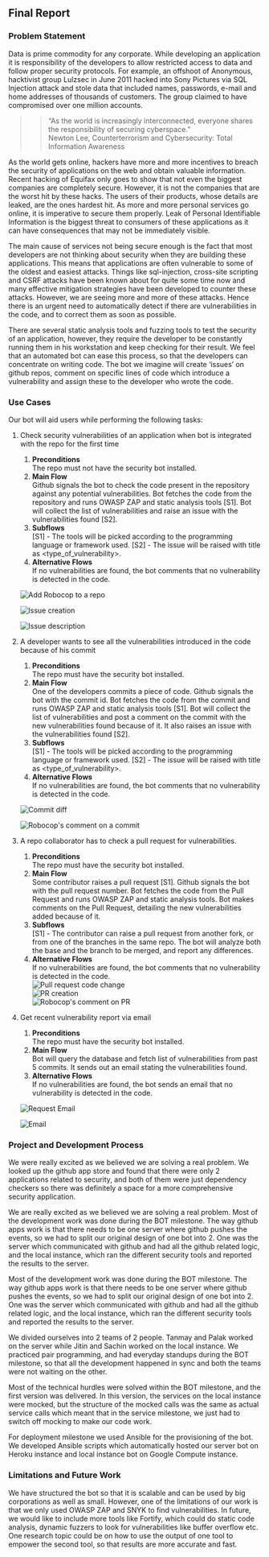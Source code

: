 ## Final Report

### Problem Statement
Data is prime commodity for any corporate. While developing an application it is responsibility of the developers to allow restricted access to data and follow proper security protocols. For example, an offshoot of Anonymous, hacktivist group Lulzsec in June 2011 hacked into Sony Pictures via SQL Injection attack and stole data that included names, passwords, e-mail and home addresses of thousands of customers. The group claimed to have compromised over one million accounts.

> >“As the world is increasingly interconnected, everyone shares the responsibility of securing cyberspace.”  
> > Newton Lee, Counterterrorism and Cybersecurity: Total Information Awareness

As the world gets online, hackers have more and more incentives to breach the security of applications on the web and obtain valuable information. Recent hacking of Equifax only goes to show that not even the biggest companies are completely secure. However, it is not the companies that are the worst hit by these hacks. The users of their products, whose details are leaked, are the ones hardest hit. As more and more personal services go online, it is imperative to secure them properly. Leak of Personal Identifiable Information is the biggest threat to consumers of these applications as it can have consequences that may not be immediately visible.

The main cause of services not being secure enough is the fact that most developers are not thinking about security when they are building these applications. This means that applications are often vulnerable to some of the oldest and easiest attacks. Things like sql-injection, cross-site scripting and CSRF attacks have been known about for quite some time now and many effective mitigation strategies have been developed to counter these attacks. However, we are seeing more and more of these attacks. Hence there is an urgent need to automatically detect if there are vulnerabilities in the code, and to correct them as soon as possible.

There are several static analysis tools and fuzzing tools to test the security of an application, however, they require the developer to be constantly running them in his workstation and keep checking for their result. We feel that an automated bot can ease this process, so that the developers can concentrate on writing code. The bot we imagine will create ‘issues’ on github repos, comment on specific lines of code which introduce a vulnerability and assign these to the developer who wrote the code.

### Use Cases

Our bot will aid users while performing the following tasks:

1. Check security vulnerabilities of an application when bot is integrated with the repo for the first time
    1. __Preconditions__  
    The repo must not have the security bot installed.
    2. __Main Flow__  
     Github signals the bot to check the code present in the repository against any potential vulnerabilities. Bot fetches the code from the repository and runs OWASP ZAP and static analysis tools [S1]. Bot will collect the list of vulnerabilities and raise an issue with the vulnerabilities found [S2].
    3. __Subflows__  
    [S1] - The tools will be picked according to the programming language or framework used.
    [S2] - The issue will be raised with title as <type_of_vulnerability>.
    4. __Alternative Flows__  
    If no vulnerabilities are found, the bot comments that no vulnerability is detected in the code.

    ![Add Robocop to a repo](screenshots/add_robocop.png)

    ![Issue creation](screenshots/issue_creation.png)

    ![Issue description](screenshots/issue_description.png)

2. A developer wants to see all the vulnerabilities introduced in the code because of his commit
    1. __Preconditions__  
     The repo must have the security bot installed.
    2. __Main Flow__  
     One of the developers commits a piece of code. Github signals the bot with the commit id. Bot fetches the code from the commit and runs OWASP ZAP and static analysis tools [S1]. Bot will collect the list of vulnerabilities and post a comment on the commit with the new vulnerabilities found because of it. It also raises an issue with the vulnerabilities found [S2].
    3. __Subflows__  
     [S1] - The tools will be picked according to the programming language or framework used.
     [S2] - The issue will be raised with title as <type_of_vulnerability>.
    4. __Alternative Flows__  
     If no vulnerabilities are found, the bot comments that no vulnerability is detected in the code.

     ![Commit diff](screenshots/commit_diff.png)

     ![Robocop's comment on a commit](screenshots/robocop_comment.png)

3. A repo collaborator has to check a pull request for vulnerabilities.
      1. __Preconditions__  
       The repo must have the security bot installed.
      2. __Main Flow__  
       Some contributor raises a pull request [S1]. Github signals the bot with the pull request number. Bot fetches the code from the Pull Request and runs OWASP ZAP and static analysis tools. Bot makes comments on the Pull Request, detailing the new vulnerabilities added because of it.
      3. __Subflows__  
       [S1] - The contributor can raise a pull request from another fork, or from one of the branches in the same repo. The bot will analyze both the base and the branch to be merged, and report any differences.
      4. __Alternative Flows__  
       If no vulnerabilities are found, the bot comments that no vulnerability is detected in the code.  
       ![Pull request code change](screenshots/PR_code_change.png)  
       ![PR creation](screenshots/pull_request_created.png)  
       ![Robocop's comment on PR](screenshots/robocop_comment_on_PR.png)  

4. Get recent vulnerability report via email
    1. __Preconditions__  
      The repo must have the security bot installed.
    2. __Main Flow__  
      Bot will query the database and fetch list of vulnerabilities from past 5 commits. It sends out an email stating the vulnerabilities found.
    3. __Alternative Flows__  
      If no vulnerabilities are found, the bot sends an email that no vulnerability is detected in the code.

      ![Request Email](screenshots/request_email.png)

      ![Email](screenshots/email.png)

### Project and Development Process

We were really excited as we believed we are solving a real problem. We looked up the github app store and found that there were only 2 applications related to security, and both of them were just dependency checkers so there was definitely a space for a more comprehensive security application.

We are really excited as we believed we are solving a real problem. Most of the development work was done during the BOT milestone. The way github apps work is that there needs to be one server where github pushes the events, so we had to split our original design of one bot into 2. One was the server which communicated with github and had all the github related logic, and the local instance, which ran the different security tools and reported the results to the server.

Most of the development work was done during the BOT milestone. The way github apps work is that there needs to be one server where github pushes the events, so we had to split our original design of one bot into 2. One was the server which communicated with github and had all the github related logic, and the local instance, which ran the different security tools and reported the results to the server.

We divided ourselves into 2 teams of 2 people. Tanmay and Palak worked on the server while Jitin and Sachin worked on the local instance. We practiced pair programming, and had everyday standups during the BOT milestone, so that all the development happened in sync and both the teams were not waiting on the other.

Most of the technical hurdles were solved within the BOT milestone, and the first version was delivered. In this version, the services on the local instance were mocked, but the structure of the mocked calls was the same as actual service calls which meant that in the service milestone, we just had to switch off mocking to make our code work.

For deployment milestone we used Ansible for the provisioning of the bot. We developed Ansible scripts which automatically hosted our server bot on Heroku instance and local instance bot on Google Compute instance.  

### Limitations and Future Work

We have structured the bot so that it is scalable and can be used by big corporations as well as small. However, one of the limitations of our work is that we only used OWASP ZAP and SNYK to find vulnerabilities. In future, we would like to include more tools like Fortify, which could do static code analysis, dynamic fuzzers to look for vulnerabilities like buffer overflow etc. One research topic could be on how to use the output of one tool to empower the second tool, so that results are more accurate and fast.
